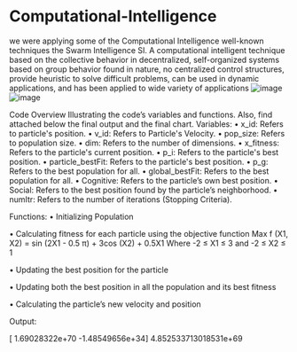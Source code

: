 # Computational-Intelligence
we were applying some of the Computational Intelligence well-known techniques the Swarm Intelligence SI. A computational intelligent technique based on the collective behavior in decentralized, self-organized systems based on group behavior found in nature, no centralized control structures, provide heuristic to solve difficult problems, can be used in dynamic applications, and has been applied to wide variety of applications
![image](https://user-images.githubusercontent.com/114780478/195977082-9da86a3b-2eaa-4ae9-9628-31f5e1ad51b2.png)
![image](https://user-images.githubusercontent.com/114780478/195977092-f5def587-9c51-49a3-9b04-8c59db075b6f.png)


 





Code Overview
Illustrating the code’s variables and functions. Also, find attached below the final output and the final chart.
Variables:
•	x_id: Refers to particle's position.
•	v_id: Refers to Particle's Velocity.
•	pop_size: Refers to population size.
•	dim: Refers to the number of dimensions.
•	x_fitness: Refers to the particle's current position.
•	p_i: Refers to the particle's best position.
•	particle_bestFit: Refers to the particle's best position.
•	p_g: Refers to the best population for all.
•	global_bestFit: Refers to the best population for all.
•	Cognitive: Refers to the particle’s own best position.
•	Social: Refers to the best position found by the particle’s neighborhood.
•	numItr: Refers to the number of iterations (Stopping Criteria).

Functions:
•	Initializing Population
 
•	Calculating fitness for each particle using the objective function 
Max f (X1, X2) = sin (2X1 - 0.5 π) + 3cos (X2) + 0.5X1
Where -2 ≤ X1 ≤ 3 and -2 ≤ X2 ≤ 1
 



•	Updating the best position for the particle
 
•	Updating both the best position in all the population and its best fitness
 


•	Calculating the particle’s new velocity and position
 

Output:
 
[ 1.69028322e+70 -1.48549656e+34]
4.852533713018531e+69

